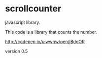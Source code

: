 # scrollcounter
javascript library.

This code is a library that counts the number.


http://codepen.io/uiwwnw/pen/jBddOR


version 0.5